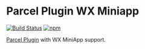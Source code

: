 # Parcel Plugin WX Miniapp

[![Build Status](https://travis-ci.org/Jimexist/parcel-plugin-wx-miniapp.svg?branch=master)](https://travis-ci.org/Jimexist/parcel-plugin-wx-miniapp)
[![npm](https://img.shields.io/npm/v/parcel-plugin-wx-miniapp.svg)](https://www.npmjs.com/package/parcel-plugin-wx-miniapp)

[Parcel Plugin](https://parceljs.org/plugins.html) with WX MiniApp support.
